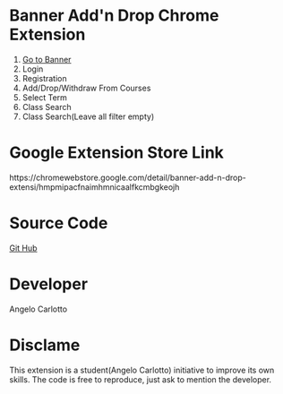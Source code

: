 <html>
  <head> </head>
  <body>
    <h1>Banner Add'n Drop Chrome Extension</h1>
    <ol>
      <li>
        <a
          href="https://georgiancollege.sharepoint.com/sites/go/Pages/Banner.aspx?web=1"
          >Go to Banner</a
        >
      </li>
      <li>Login</li>
      <li>Registration</li>
      <li>Add/Drop/Withdraw From Courses</li>
      <li>Select Term</li>
      <li>Class Search</li>
      <li>Class Search(Leave all filter empty)</li>
    </ol>
    <h1>Google Extension Store Link</h1>
    <p>https://chromewebstore.google.com/detail/banner-add-n-drop-extensi/hmpmipacfnaimhmnicaalfkcmbgkeojh</p>
    <h1>Source Code</h1>
    <p>
      <a
        href="https://github.com/angelocarlotto/chrome_extension_banner_add_drop_georgian_college"
      >
        Git Hub</a
      >
    </p>
    <h1>Developer</h1>
    <p>Angelo Carlotto</p>
    <h1>Disclame</h1>
    <p>
      This extension is a student(Angelo Carlotto) initiative to improve its own
      skills. The code is free to reproduce, just ask to mention the developer.
    </p>
  </body>
</html>
